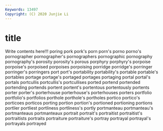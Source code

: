 ```yaml
---
Keywords: 13497
Copyright: (C) 2020 Junjie Li
---
```


# title

Write contents here!!!
poring 
pork 
pork's
porn 
porn's 
porno 
porno's 
pornographer 
pornographer's 
pornographers 
pornographic 
pornography 
pornography's
porosity 
porosity's 
porous 
porphyry 
porphyry's 
porpoise 
porpoise's 
porpoised 
porpoises 
porpoising
porridge 
porridge's 
porringer 
porringer's 
porringers 
port 
port's 
portability 
portability's 
portable
portable's 
portables 
portage 
portage's 
portaged 
portages 
portaging 
portal 
portal's 
portals
portcullis 
portcullis's 
portcullises 
ported 
portend 
portended 
portending 
portends 
portent 
portent's
portentous 
portentously 
portents 
porter 
porter's 
porterhouse 
porterhouse's 
porterhouses 
porters 
portfolio
portfolio's 
portfolios 
porthole 
porthole's 
portholes 
portico 
portico's 
porticoes 
porticos 
porting
portion 
portion's 
portioned 
portioning 
portions 
portlier 
portliest 
portliness 
portliness's 
portly
portmanteau 
portmanteau's 
portmanteaus 
portmanteaux 
portrait 
portrait's 
portraitist 
portraitist's 
portraitists 
portraits
portraiture 
portraiture's 
portray 
portrayal 
portrayal's 
portrayals 
portrayed 
